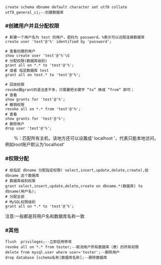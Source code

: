 ````
create schema dbname default character set utf8 collate utf8_general_ci;--创建数据库
````

### #创建用户并且分配权限

````
# 新建一个用户名为 test 的用户，密码为 password，%表示可以远程连接数据库
create user 'test'@'%' identified by 'password';

# 查看创建的用户
show create user 'test'@'%'\G
# 分配权限(数据库级别)
grant all on *.* to 'test'@'%';
# 或者 指定数据库 test
grant all on test.* to 'test'@'%';

# 回收权限
revoke跟grant的语法差不多，只需要把关键字 “to” 换成 “from” 即可；
# 查看
show grants for 'test'@'%';
# 撤销权限
revoke all on *.* from 'test'@'%';
# 查看
show grants for 'test'@'%';
# 删除用户
drop user 'test'@'%';
````

　　%：匹配所有主机，该地方还可以设置成‘ localhost ’，代表只能本地访问，例如root账户默认为‘localhost‘

### #权限分配

````
# 给指定 dbname 分配指定权限( select,insert,update,delete,create),给 dbname 这个数据库
# 数据库级别权限
grant select,insert,update,delete,create on dbname.*(数据库) to dbname(用户名);
# 分配全部
# MySQL权限级别
grant all on *.* to 'test'@'%';
````

注意:一般都是将用户名和数据库名称一致

### #其他
````
flush  privileges;--立即启用修改
revoke all on *.* from tester;--取消用户所有数据库（表）的所有权限
delete from mysql.user where user='tester';--删除用户
drop database [schema名称|数据库名称];--删除数据库
````

